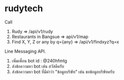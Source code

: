 # rudytech
Call
1. Rudy => /api/v1/rudy
2. Restaurants in Bangsue => api/v1/map
3. Find X, Y, Z or any by q={any} => /api/v1/findxyz?q=x

Line Messaging API.
1. เพิ่มเพื่อน bot id : @240hfmtg
2. ส่งข้อความหา bot เช่น สวัสดีครับ
3. ส่งข้อความหา bot ที่มีคำว่า "ข้อมูลบริษัท" เช่น ขอข้อมูลบริษัทครับ

